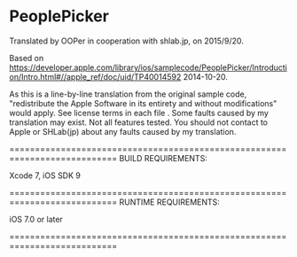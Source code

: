 # PeoplePicker

Translated by OOPer in cooperation with shlab.jp, on 2015/9/20.

Based on
<https://developer.apple.com/library/ios/samplecode/PeoplePicker/Introduction/Intro.html#//apple_ref/doc/uid/TP40014592>
2014-10-20.

As this is a line-by-line translation from the original sample code, "redistribute the Apple Software in its entirety and without modifications" would apply. See license terms in each file .
Some faults caused by my translation may exist. Not all features tested.
You should not contact to Apple or SHLab(jp) about any faults caused by my translation.

===========================================================================
BUILD REQUIREMENTS:

Xcode 7, iOS SDK 9

===========================================================================
RUNTIME REQUIREMENTS:

iOS 7.0 or later

===========================================================================
